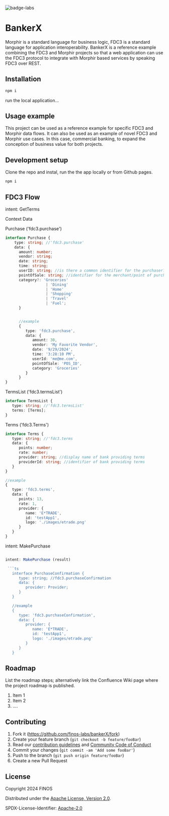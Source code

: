 ![badge-labs](https://user-images.githubusercontent.com/327285/230928932-7c75f8ed-e57b-41db-9fb7-a292a13a1e58.svg)

# BankerX

Morphir is a standard language for business logic, FDC3 is a standard language for application interoperability.  BankerX is a reference example combining the FDC3 and Morphir projects so that a web application can use the FDC3 protocol to integrate with Morphir based services by speaking FDC3 over REST.

## Installation

```sh
npm i

```

run the local application...

## Usage example

This project can be used as a reference example for specific FDC3 and Morphir data flows.  It can also be used as an example of novel FDC3 and Morphir use cases.  In this case, commercial banking, to expand the conception of business value for both projects.

## Development setup

Clone the repo and instal, run the the app locally or from Github pages.

```sh
npm i
```

## FDC3 Flow

intent: GetTerms

Context Data

Purchase ('fdc3.purchase')

```ts
interface Purchase {
    type: string; //'fdc3.purchase'
    data: {
      amount: number;
      vendor: string;
      date: string;
      time: string;
      userID: string; //is there a common identifier for the purchaser?  do we even want to include this (or is this too much PII)?
      pointOfSale: string; //identifier for the merchant/point of purchase - is there a common identifier
      category?: 'Groceries'
                  | 'Dining'
                  | 'Home'
                  | 'Shopping'
                  | 'Travel'
                  | 'Fuel';
      }


      //example
      {
         type: 'fdc3.purchase',
         data: {
            amount: 30,
            vendor: 'My Favorite Vendor',
            date: '9/29/2024',
            time: '3:28:10 PM',
            userId: 'me@me.com',
            pointOfSale: 'POS_ID',
            category: 'Groceries' 
         }
      }
}
```

TermsList ('fdc3.termsList')

```ts
interface TermsList {
   type: string; //'fdc3.termsList'
   terms: [Terms];
}
```

Terms ('fdc3.Terms')

```ts
interface Terms {
   type: string; //'fdc3.terms
   data: {
      points: number;
      rate: number;
      provider: string; //display name of bank providing terms
      providerId: string; //identifier of bank providing terms
   }
}

//example
{
   type: 'fdc3.terms',
   data: {
      points: 13,
      rate: 1,
      provider: {
         name: 'E*TRADE',
         id: 'testApp1',
         logo: './images/etrade.png'
      }
   }   
}

```

intent: MakePurchase

```ts

intent: MakePurchase (result)

 ```ts 
   interface PurchaseConfirmation {
      type: string; //fdc3.purchaseConfirmation
      data: {
         provider: Provider;
      }
   }

   //example
   {
      type: 'fdc3.purchaseConfirmation',
      data: {
         provider: {
            name: 'E*TRADE',
            id: 'testApp1',
            logo: './images/etrade.png'
         }
      }
   }   

 ```


## Roadmap

List the roadmap steps; alternatively link the Confluence Wiki page where the project roadmap is published.

1. Item 1
2. Item 2
3. ....

## Contributing

1. Fork it (<https://github.com/finos-labs/bankerX/fork>)
2. Create your feature branch (`git checkout -b feature/fooBar`)
3. Read our [contribution guidelines](.github/CONTRIBUTING.md) and [Community Code of Conduct](https://www.finos.org/code-of-conduct)
4. Commit your changes (`git commit -am 'Add some fooBar'`)
5. Push to the branch (`git push origin feature/fooBar`)
6. Create a new Pull Request

## License

Copyright 2024 FINOS

Distributed under the [Apache License, Version 2.0](http://www.apache.org/licenses/LICENSE-2.0).

SPDX-License-Identifier: [Apache-2.0](https://spdx.org/licenses/Apache-2.0)
